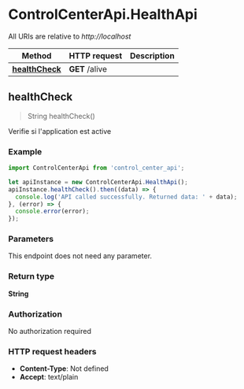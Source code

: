# ControlCenterApi.HealthApi

All URIs are relative to *http://localhost*

Method | HTTP request | Description
------------- | ------------- | -------------
[**healthCheck**](HealthApi.md#healthCheck) | **GET** /alive | 



## healthCheck

> String healthCheck()



Verifie si l&#39;application est active

### Example

```javascript
import ControlCenterApi from 'control_center_api';

let apiInstance = new ControlCenterApi.HealthApi();
apiInstance.healthCheck().then((data) => {
  console.log('API called successfully. Returned data: ' + data);
}, (error) => {
  console.error(error);
});

```

### Parameters

This endpoint does not need any parameter.

### Return type

**String**

### Authorization

No authorization required

### HTTP request headers

- **Content-Type**: Not defined
- **Accept**: text/plain

